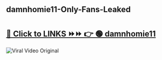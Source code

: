 
 ## damnhomie11-Only-Fans-Leaked

# <h2><a href="https://clipsfans.com/damnhomie11&ref=git">🔗 Click to LINKS ⏩⏩ 👉 🟢 damnhomie11 </a></h2>

<a href="https://clipsfans.com/damnhomie11&ref=git" rel="nofollow" data-target="animated-image.originalLink"><img src="https://i.ibb.co.com/xMMVF88/686577567.gif" alt="Viral Video Original" style="max-width: 100%; display: inline-block;" data-target="animated-image.originalImage"></a>
